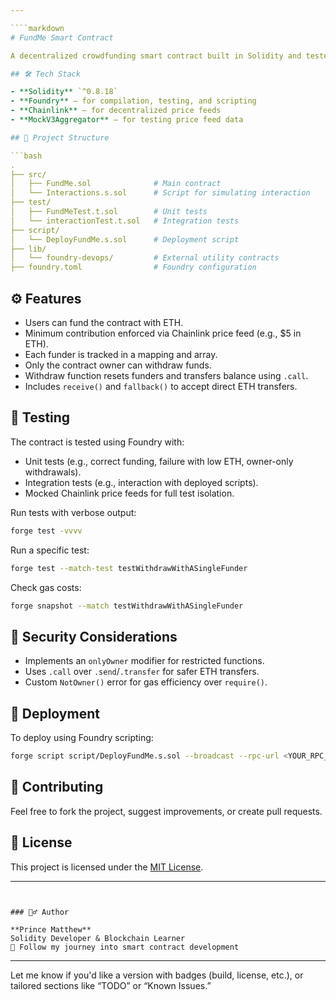 ```yaml
---

````markdown
# FundMe Smart Contract

A decentralized crowdfunding smart contract built in Solidity and tested using Foundry. This project allows users to fund a contract with ETH, enforces a minimum funding value based on real-time USD conversion via Chainlink, and enables only the contract owner to withdraw funds.

## 🛠️ Tech Stack

- **Solidity** `^0.8.18`
- **Foundry** – for compilation, testing, and scripting
- **Chainlink** – for decentralized price feeds
- **MockV3Aggregator** – for testing price feed data

## 📂 Project Structure

```bash
.
├── src/
│   ├── FundMe.sol              # Main contract
│   └── Interactions.s.sol      # Script for simulating interaction
├── test/
│   ├── FundMeTest.t.sol        # Unit tests
│   └── interactionTest.t.sol   # Integration tests
├── script/
│   └── DeployFundMe.s.sol      # Deployment script
├── lib/
│   └── foundry-devops/         # External utility contracts
├── foundry.toml                # Foundry configuration
````

## ⚙️ Features

* Users can fund the contract with ETH.
* Minimum contribution enforced via Chainlink price feed (e.g., \$5 in ETH).
* Each funder is tracked in a mapping and array.
* Only the contract owner can withdraw funds.
* Withdraw function resets funders and transfers balance using `.call`.
* Includes `receive()` and `fallback()` to accept direct ETH transfers.

## 🧪 Testing

The contract is tested using Foundry with:

* Unit tests (e.g., correct funding, failure with low ETH, owner-only withdrawals).
* Integration tests (e.g., interaction with deployed scripts).
* Mocked Chainlink price feeds for full test isolation.

Run tests with verbose output:

```bash
forge test -vvvv
```

Run a specific test:

```bash
forge test --match-test testWithdrawWithASingleFunder
```

Check gas costs:

```bash
forge snapshot --match testWithdrawWithASingleFunder
```

## 🔐 Security Considerations

* Implements an `onlyOwner` modifier for restricted functions.
* Uses `.call` over `.send`/`.transfer` for safer ETH transfers.
* Custom `NotOwner()` error for gas efficiency over `require()`.

## 🚀 Deployment

To deploy using Foundry scripting:

```bash
forge script script/DeployFundMe.s.sol --broadcast --rpc-url <YOUR_RPC_URL> --private-key <YOUR_PRIVATE_KEY>
```

## 🤝 Contributing

Feel free to fork the project, suggest improvements, or create pull requests.

## 📝 License

This project is licensed under the [MIT License](LICENSE).

---
```


### 🙋‍♂️ Author

**Prince Matthew**
Solidity Developer & Blockchain Learner
📍 Follow my journey into smart contract development

```

---

Let me know if you'd like a version with badges (build, license, etc.), or tailored sections like “TODO” or “Known Issues.”
```
